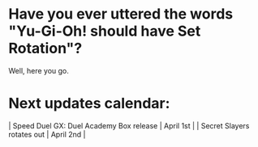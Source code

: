 # Have you ever uttered the words "Yu-Gi-Oh! should have Set Rotation"?

Well, here you go.


# Next updates calendar:

| Speed Duel GX: Duel Academy Box release | April 1st |
| Secret Slayers rotates out | April 2nd |
